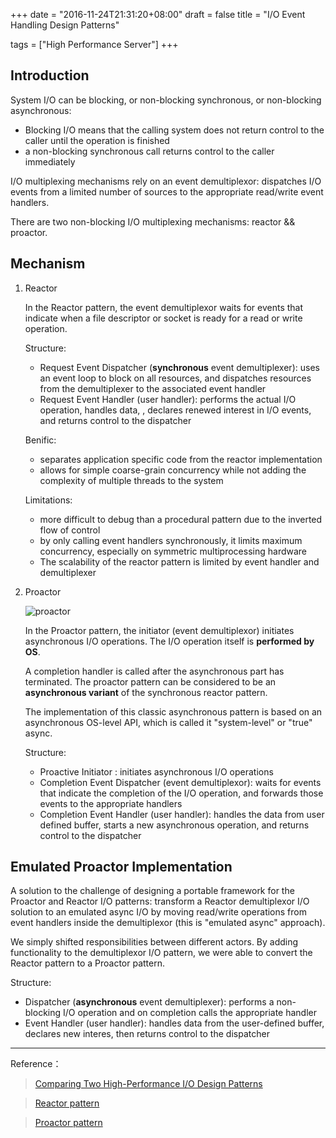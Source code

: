 +++
date = "2016-11-24T21:31:20+08:00"
draft = false
title = "I/O Event Handling Design Patterns"

tags = ["High Performance Server"]
+++

Introduction
---

System I/O can be blocking, or non-blocking synchronous, or non-blocking asynchronous:

 - Blocking I/O means that the calling system does not return control to the caller until the operation is finished
 - a non-blocking synchronous call returns control to the caller immediately

I/O multiplexing mechanisms rely on an event demultiplexor: dispatches I/O events from a limited number of sources to the appropriate read/write event handlers.

There are two non-blocking I/O multiplexing mechanisms: reactor && proactor.

Mechanism
---

1. Reactor 

    In the Reactor pattern, the event demultiplexor waits for events that indicate when a file descriptor or socket is ready for a read or write operation.

    Structure:  

     - Request Event Dispatcher (**synchronous** event demultiplexer): uses an event loop to block on all resources, and dispatches resources from the demultiplexer to the associated event handler
     - Request Event Handler (user handler): performs the actual I/O operation, handles data, , declares renewed interest in I/O events, and returns control to the dispatcher

    Benific:

     - separates application specific code from the reactor implementation
     - allows for simple coarse-grain concurrency while not adding the complexity of multiple threads to the system

    Limitations:

     - more difficult to debug than a procedural pattern due to the inverted flow of control
     - by only calling event handlers synchronously, it limits maximum concurrency, especially on symmetric multiprocessing hardware
     - The scalability of the reactor pattern is limited by event handler and demultiplexer
    
2. Proactor
    
    ![proactor](http://7vij5d.com1.z0.glb.clouddn.com/Proactor.png)    

    In the Proactor pattern, the initiator (event demultiplexor) initiates asynchronous I/O operations. The I/O operation itself is **performed by OS**. 

    A completion handler is called after the asynchronous part has terminated. The proactor pattern can be considered to be an **asynchronous variant** of the synchronous reactor pattern.

    The implementation of this classic asynchronous pattern is based on an asynchronous OS-level API, which is called it "system-level" or "true" async.
    
    Structure:

     - Proactive Initiator : initiates asynchronous I/O operations
     - Completion Event Dispatcher (event demultiplexor): waits for events that indicate the completion of the I/O operation, and forwards those events to the appropriate handlers
     - Completion Event Handler (user handler): handles the data from user defined buffer, starts a new asynchronous operation, and returns control to the dispatcher

Emulated Proactor Implementation
---
    
A solution to the challenge of designing a portable framework for the Proactor and Reactor I/O patterns: transform a Reactor demultiplexor I/O solution to an emulated async I/O by moving read/write operations from event handlers inside the demultiplexor (this is "emulated async" approach).

We simply shifted responsibilities between different actors. By adding functionality to the demultiplexor I/O pattern, we were able to convert the Reactor pattern to a Proactor pattern.

Structure:

 - Dispatcher (**asynchronous** event demultiplexer): performs a non-blocking I/O operation and on completion calls the appropriate handler
 - Event Handler (user handler): handles data from the user-defined buffer, declares new interes, then returns control to the dispatcher

----------
Reference：

> [Comparing Two High-Performance I/O Design Patterns](http://www.artima.com/articles/io_design_patternsP.html)

> [Reactor pattern](https://en.wikipedia.org/wiki/Reactor_pattern)

> [Proactor pattern](https://en.wikipedia.org/wiki/Proactor_pattern)